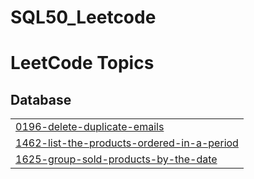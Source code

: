 # SQL50_Leetcode

<!---LeetCode Topics Start-->
# LeetCode Topics
## Database
|  |
| ------- |
| [0196-delete-duplicate-emails](https://github.com/rabbiya987/SQL50_Leetcode/tree/master/0196-delete-duplicate-emails) |
| [1462-list-the-products-ordered-in-a-period](https://github.com/rabbiya987/SQL50_Leetcode/tree/master/1462-list-the-products-ordered-in-a-period) |
| [1625-group-sold-products-by-the-date](https://github.com/rabbiya987/SQL50_Leetcode/tree/master/1625-group-sold-products-by-the-date) |
<!---LeetCode Topics End-->

